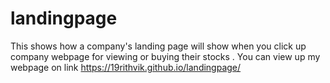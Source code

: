 # landingpage
This shows how a company's landing page will show when you click up company webpage for viewing or buying  their stocks . You can view up my webpage on link https://19rithvik.github.io/landingpage/
